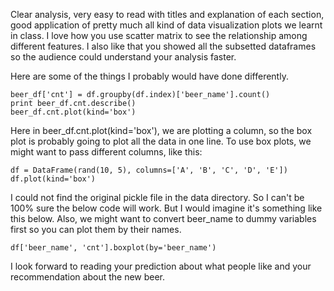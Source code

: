 Clear analysis, very easy to read with titles and explanation of each section, good application of pretty much all kind of data visualization plots we learnt in class. I love how you use scatter matrix to see the relationship among different features. I also like that you showed all the subsetted dataframes so the audience could understand your analysis faster. 

Here are some of the things I probably would have done differently. 


```
beer_df['cnt'] = df.groupby(df.index)['beer_name'].count()
print beer_df.cnt.describe()
beer_df.cnt.plot(kind='box')
```

Here in beer_df.cnt.plot(kind='box'), we are plotting a column, so the box plot is probably going to plot all the data in one line. To use box plots, we might want to pass different columns, like this: 

```
df = DataFrame(rand(10, 5), columns=['A', 'B', 'C', 'D', 'E'])
df.plot(kind='box')
```

I could not find the original pickle file in the data directory. So I can't be 100% sure the below code will work. But I would imagine it's something like this below. Also, we might want to convert beer_name to dummy variables first so you can plot them by their names. 
```
df['beer_name', 'cnt'].boxplot(by='beer_name')
```

I look forward to reading your prediction about what people like and your recommendation about the new beer. 

